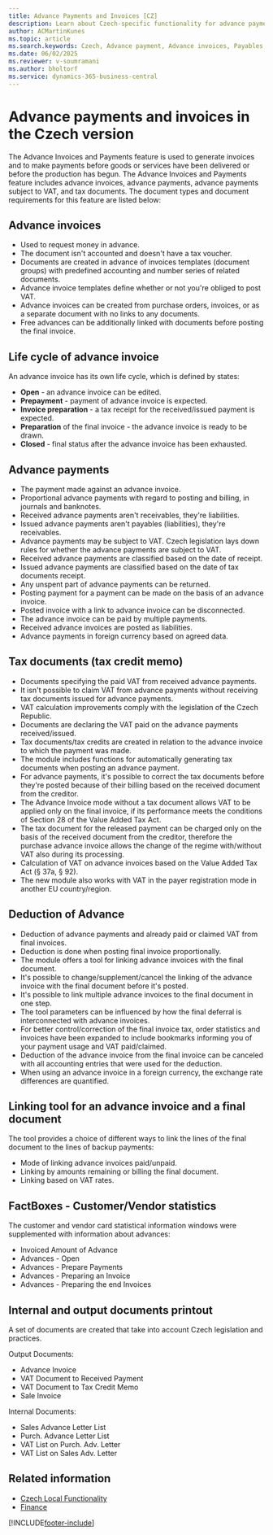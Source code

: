 ```yaml
---
title: Advance Payments and Invoices [CZ]
description: Learn about Czech-specific functionality for advance payments and invoices, including document types, VAT handling, and process workflows.
author: ACMartinKunes
ms.topic: article
ms.search.keywords: Czech, Advance payment, Advance invoices, Payables, Finance, CZ, Cash, tax documents, tax credit memo, life cycle, deduction of advance, linking tool, factboxes, internal documents, output documents printout, Czech local functionality, Czech version
ms.date: 06/02/2025
ms.reviewer: v-soumramani
ms.author: bholtorf
ms.service: dynamics-365-business-central
---
```


# Advance payments and invoices in the Czech version

The Advance Invoices and Payments feature is used to generate invoices and to make payments before goods or services have been delivered or before the production has begun. The Advance Invoices and Payments feature includes advance invoices, advance payments, advance payments subject to VAT, and tax documents. The document types and document requirements for this feature are listed below:

## Advance invoices

- Used to request money in advance.
- The document isn't accounted and doesn't have a tax voucher.
- Documents are created in advance of invoices templates (document groups) with predefined accounting and number series of related documents.
- Advance invoice templates define whether or not you're obliged to post VAT.
- Advance invoices can be created from purchase orders, invoices, or as a separate document with no links to any documents.
- Free advances can be additionally linked with documents before posting the final invoice.

## Life cycle of advance invoice

An advance invoice has its own life cycle, which is defined by states:

- **Open** - an advance invoice can be edited.
- **Prepayment** - payment of advance invoice is expected.
- **Invoice preparation** - a tax receipt for the received/issued payment is expected.
- **Preparation** of the final invoice - the advance invoice is ready to be drawn.
- **Closed** - final status after the advance invoice has been exhausted.

## Advance payments

- The payment made against an advance invoice.
- Proportional advance payments with regard to posting and billing, in journals and banknotes.
- Received advance payments aren't receivables, they're liabilities.
- Issued advance payments aren't payables (liabilities), they're receivables.
- Advance payments may be subject to VAT. Czech legislation lays down rules for whether the advance payments are subject to VAT.
- Received advance payments are classified based on the date of receipt.
- Issued advance payments are classified based on the date of tax documents receipt.
- Any unspent part of advance payments can be returned.
- Posting payment for a payment can be made on the basis of an advance invoice.
- Posted invoice with a link to advance invoice can be disconnected.
- The advance invoice can be paid by multiple payments.
- Received advance invoices are posted as liabilities.
- Advance payments in foreign currency based on agreed data.

## Tax documents (tax credit memo)

- Documents specifying the paid VAT from received advance payments.
- It isn't possible to claim VAT from advance payments without receiving tax documents issued for advance payments.
- VAT calculation improvements comply with the legislation of the Czech Republic.
- Documents are declaring the VAT paid on the advance payments received/issued.
- Tax documents/tax credits are created in relation to the advance invoice to which the payment was made.
- The module includes functions for automatically generating tax documents when posting an advance payment.
- For advance payments, it's possible to correct the tax documents before they're posted because of their billing based on the received document from the creditor.
- The Advance Invoice mode without a tax document allows VAT to be applied only on the final invoice, if its performance meets the conditions of Section 28 of the Value Added Tax Act.
- The tax document for the released payment can be charged only on the basis of the received document from the creditor, therefore the purchase advance invoice allows the change of the regime with/without VAT also during its processing.
- Calculation of VAT on advance invoices based on the Value Added Tax Act (§ 37a, § 92).
- The new module also works with VAT in the payer registration mode in another EU country/region.

## Deduction of Advance

- Deduction of advance payments and already paid or claimed VAT from final invoices.
- Deduction is done when posting final invoice proportionally.
- The module offers a tool for linking advance invoices with the final document.
- It's possible to change/supplement/cancel the linking of the advance invoice with the final document before it's posted.
- It's possible to link multiple advance invoices to the final document in one step.
- The tool parameters can be influenced by how the final deferral is interconnected with advance invoices.
- For better control/correction of the final invoice tax, order statistics and invoices have been expanded to include bookmarks informing you of your payment usage and VAT paid/claimed.
- Deduction of the advance invoice from the final invoice can be canceled with all accounting entries that were used for the deduction.
- When using an advance invoice in a foreign currency, the exchange rate differences are quantified.

## Linking tool for an advance invoice and a final document

The tool provides a choice of different ways to link the lines of the final document to the lines of backup payments:

- Mode of linking advance invoices paid/unpaid.
- Linking by amounts remaining or billing the final document.
- Linking based on VAT rates.

## FactBoxes - Customer/Vendor statistics

The customer and vendor card statistical information windows were supplemented with information about advances:

- Invoiced Amount of Advance
- Advances - Open
- Advances - Prepare Payments
- Advances - Preparing an Invoice
- Advances - Preparing the end Invoices

## Internal and output documents printout

A set of documents are created that take into account Czech legislation and practices.

Output Documents:

- Advance Invoice
- VAT Document to Received Payment
- VAT Document to Tax Credit Memo
- Sale Invoice

Internal Documents:

- Sales Advance Letter List
- Purch. Advance Letter List
- VAT List on Purch. Adv. Letter
- VAT List on Sales Adv. Letter

## Related information

- [Czech Local Functionality](czech-local-functionality.md)  
- [Finance](finance.md)

[!INCLUDE[footer-include](../../includes/footer-banner.md)]
